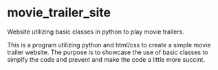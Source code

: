 # movie_trailer_site
Website utilizing basic classes in python to play movie trailers.

This is a program utilizing python and html/css to create a simple movie trailer website.
The purpose is to showcase the use of basic classes to simplfy the code and prevent and
make the code a little more succint.
